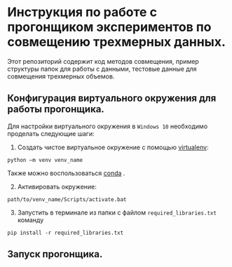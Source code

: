 # Инструкция по работе с прогонщиком экспериментов по совмещению трехмерных данных.
Этот репозиторий содержит код методов совмещения, пример структуры папок для работы с данными, тестовые данные для совмещения трехмерных объемов.

## Конфигурация виртуального окружения для работы прогонщика.
Для настройки виртуального окружения в `Windows 10` необходимо проделать следующие шаги:
1. Создать чистое виртуальное окружение с помощью [virtualenv](https://virtualenv.pypa.io/en/latest/installation.html):
```shell
python –m venv venv_name
```
 Также можно воспользоваться [conda](https://docs.conda.io/projects/conda/en/latest/user-guide/tasks/manage-environments.html) .
 
 2. Активировать окружение:
```shell
path/to/venv_name/Scripts/activate.bat
```

3. Запустить в терминале из папки с файлом `required_libraries.txt` команду
```shell
pip install -r required_libraries.txt
``` 

## Запуск прогонщика.




